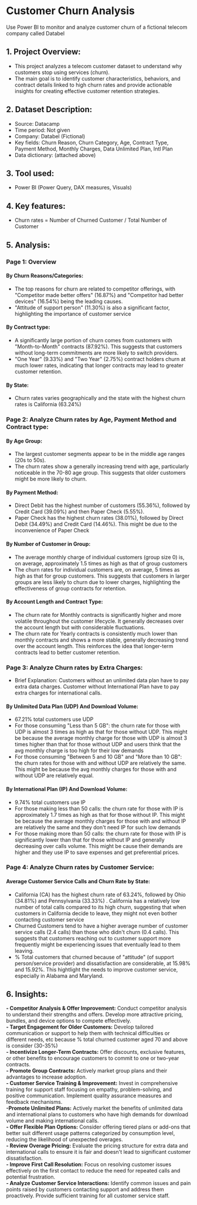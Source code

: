 # Customer Churn Analysis
Use Power BI to monitor and analyze customer churn of a fictional telecom company called Databel
## 1. Project Overview:
- This project analyzes a telecom customer dataset to understand why customers stop using services (churn).
- The main goal is to identify customer characteristics, behaviors, and contract details linked to high churn rates and provide actionable insights for creating effective customer retention strategies.
## 2. Dataset Description:
- Source: Datacamp
- Time period: Not given
- Company: Databel (Fictional)
- Key fields: Churn Reason, Churn Category, Age, Contract Type, Payment Method, Monthly Charges, Data Unlimited Plan, Intl Plan
- Data dictionary: (attached above)
## 3. Tool used:
- Power BI (Power Query, DAX measures, Visuals)
## 4. Key features:
- Churn rates = Number of Churned Customer / Total Number of Customer
## 5. Analysis:
### Page 1: Overview
#### By Churn Reasons/Categories:
- The top reasons for churn are related to competitor offerings, with "Competitor made better offers" (16.87%) and "Competitor had better devices" (16.54%) being the leading causes.
- "Attitude of support person" (11.30%) is also a significant factor, highlighting the importance of customer service<br>
#### By Contract type:
- A significantly large portion of churn comes from customers with "Month-to-Month" contracts (87.92%). This suggests that customers without long-term commitments are more likely to switch providers.
- "One Year" (9.33%) and "Two Year" (2.75%) contract holders churn at much lower rates, indicating that longer contracts may lead to greater customer retention.<br>
#### By State:
- Churn rates varies geographically and the state with the highest churn rates is California (63.24%)
### Page 2: Analyze Churn rates by Age, Payment Method and Contract type:
#### By Age Group:
- The largest customer segments appear to be in the middle age ranges (20s to 50s).
- The churn rates show a generally increasing trend with age, particularly noticeable in the 70-80 age group. This suggests that older customers might be more likely to churn.
#### By Payment Method:
- Direct Debit has the highest number of customers (55.36%), followed by Credit Card (39.09%) and then Paper Check (5.55%).
- Paper Check has the highest churn rates (38.01%), followed by Direct Debit (34.49%) and Credit Card (14.46%). This might be due to the inconvenience of Paper Check
#### By Number of Customer in Group:
- The average monthly charge of individual customers (group size 0) is, on average, approximately 1.5 times as high as that of group customers
- The churn rates for individual customers are, on average, 5 times as high as that for group customers. This suggests that customers in larger groups are less likely to churn due to lower charges, highlighting the effectiveness of group contracts for retention.
#### By Account Length and Contract Type:
- The churn rate for Monthly contracts is significantly higher and more volatile throughout the customer lifecycle. It generally decreases over the account length but with considerable fluctuations.
- The churn rate for Yearly contracts is consistently much lower than monthly contracts and shows a more stable, generally decreasing trend over the account length. This reinforces the idea that longer-term contracts lead to better customer retention.
### Page 3: Analyze Churn rates by Extra Charges:
- Brief Explanation: Customers without an unlimited data plan have to pay extra data charges. Customer without International Plan have to pay extra charges for international calls.
#### By Unlimited Data Plan (UDP) And Download Volume:
- 67.21% total customers use UDP
- For those consuming "Less than 5 GB": the churn rate for those with UDP is almost 3 times as high as that for those without UDP. This might be because the average monthly charge for those with UDP is almost 3 times higher than that for those without UDP and users think that the avg monthly charge is too high for their low demands
- For those consuming "Between 5 and 10 GB" and "More than 10 GB": the churn rates for those with and without UDP are relatively the same. This might be because the avg monthly charges for those with and without UDP are relatively equal.
#### By International Plan (IP) And Download Volume:
- 9.74% total customers use IP
- For those making less than 50 calls: the churn rate for those with IP is approximately 1.7 times as high as that for those without IP. This might be because the average monthly charges for those with and without IP are relatively the same and they don't need IP for such low demands
- For those making more than 50 calls: the churn rate for those with IP is significantly lower than that for those without IP and generally decreasing over calls volume. This might be cause their demands are higher and they use IP to save expenses and get preferential prices.
### Page 4: Analyze Churn rates by Customer Service:
#### Average Customer Service Calls and Churn Rate by State:
- California (CA) has the highest churn rate of 63.24%, followed by Ohio (34.81%) and Pennsylvania (33.33%) . California has a relatively low number of total calls compared to its high churn, suggesting that when customers in California decide to leave, they might not even bother contacting customer service 
- Churned Customers tend to have a higher average number of customer service calls (2.4 calls) than those who didn't churn (0.4 calls). This suggests that customers reaching out to customer support more frequently might be experiencing issues that eventually lead to them leaving.
- % Total customers that churned because of "attitude" (of support person/service provider) and dissatisfaction are considerable, at 15.98% and 15.92%. This hightlight the needs to improve customer service, especially in Alabama and Maryland.
## 6. Insights:
**- Competitor Analysis & Offer Improvement:** Conduct competitor analysis to understand their strengths and offers. Develop more attractive pricing, bundles, and device options to compete effectively.
<br> **- Target Engagement for Older Customers:** Develop tailored communication or support to help them with technical difficulties or different needs, etc because % total churned customer aged 70 and above is consider (30-35%)
<br> **- Incentivize Longer-Term Contracts:** Offer discounts, exclusive features, or other benefits to encourage customers to commit to one or two-year contracts.
<br> **- Promote Group Contracts:** Actively market group plans and their advantages to increase adoption.
<br> **- Customer Service Training & Improvement:** Invest in comprehensive training for support staff focusing on empathy, problem-solving, and positive communication. Implement quality assurance measures and feedback mechanisms.
<br> **-Promote Unlimited Plans:** Actively market the benefits of unlimited data and international plans to customers who have high demands for download volume and making international calls.
<br> **- Offer Flexible Plan Options:** Consider offering tiered plans or add-ons that better suit different usage patterns categorized by consumption level, reducing the likelihood of unexpected overages.
<br> **- Review Overage Pricing:** Evaluate the pricing structure for extra data and international calls to ensure it is fair and doesn't lead to significant customer dissatisfaction.
<br> **- Improve First Call Resolution:** Focus on resolving customer issues effectively on the first contact to reduce the need for repeated calls and potential frustration.
<br> **- Analyze Customer Service Interactions:** Identify common issues and pain points raised by customers contacting support and address them proactively. Provide sufficient training for all customer service staff. 



